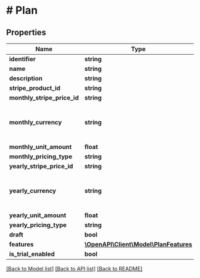 # # Plan

## Properties

Name | Type | Description | Notes
------------ | ------------- | ------------- | -------------
**identifier** | **string** |  | [optional]
**name** | **string** |  | [optional]
**description** | **string** |  | [optional]
**stripe_product_id** | **string** |  | [optional]
**monthly_stripe_price_id** | **string** |  | [optional]
**monthly_currency** | **string** | Lower case of ISO 4217: https://www.iso.org/iso-4217-currency-codes.html. | [optional]
**monthly_unit_amount** | **float** | Amount in cent | [optional]
**monthly_pricing_type** | **string** |  | [optional]
**yearly_stripe_price_id** | **string** |  | [optional]
**yearly_currency** | **string** | Lower case of ISO 4217: https://www.iso.org/iso-4217-currency-codes.html. | [optional]
**yearly_unit_amount** | **float** | Amount in cent | [optional]
**yearly_pricing_type** | **string** |  | [optional]
**draft** | **bool** |  | [optional]
**features** | [**\OpenAPI\Client\Model\PlanFeatures**](PlanFeatures.md) |  | [optional]
**is_trial_enabled** | **bool** |  | [optional]

[[Back to Model list]](../../README.md#models) [[Back to API list]](../../README.md#endpoints) [[Back to README]](../../README.md)
